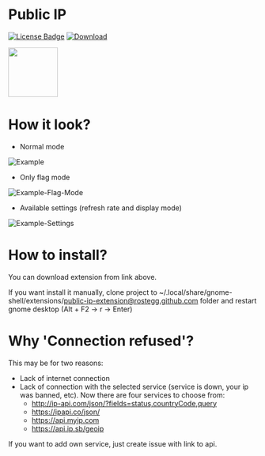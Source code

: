 # Public IP

[![License Badge](https://img.shields.io/badge/license-MIT-blue.svg)](https://github.com/rostegg/email-spoofing-server/blob/master/LICENSE)
[![Download](https://img.shields.io/static/v1.svg?label=Shell:&message=3.26-3.32&color=orange)](https://extensions.gnome.org/extension/1677/public-ip/)

[<img src="https://github.com/JasonLG1979/gnome-shell-extensions-mediaplayer/blob/master/data/get-it-on-ego.svg?sanitize=true" height="100">](https://extensions.gnome.org/extension/1677/public-ip/)

# How it look?

* Normal mode 

![Example](../assets/example.png)

* Only flag mode

![Example-Flag-Mode](../assets/example-only-flag.png)

* Available settings (refresh rate and display mode)

![Example-Settings](../assets/settings.png)

# How to install?

You can download extension from link above.

If you want install it manually, clone project to ~/.local/share/gnome-shell/extensions/public-ip-extension@rostegg.github.com folder and restart gnome desktop (Alt + F2 -> r -> Enter)

# Why 'Connection refused'?  
This may be for two reasons:
* Lack of internet connection  
* Lack of connection with the selected service (service is down, your ip was banned, etc). Now there are four services to choose from:  
  - http://ip-api.com/json/?fields=status,countryCode,query  
  - https://ipapi.co/json/  
  - https://api.myip.com  
  - https://api.ip.sb/geoip   

If you want to add own service, just create issue with link to api.
